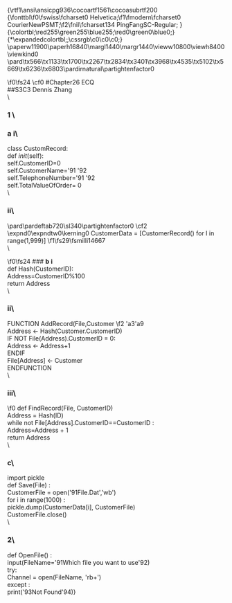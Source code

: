 {\rtf1\ansi\ansicpg936\cocoartf1561\cocoasubrtf200
{\fonttbl\f0\fswiss\fcharset0 Helvetica;\f1\fmodern\fcharset0 CourierNewPSMT;\f2\fnil\fcharset134 PingFangSC-Regular;
}
{\colortbl;\red255\green255\blue255;\red0\green0\blue0;}
{\*\expandedcolortbl;;\cssrgb\c0\c0\c0;}
\paperw11900\paperh16840\margl1440\margr1440\vieww10800\viewh8400\viewkind0
\pard\tx566\tx1133\tx1700\tx2267\tx2834\tx3401\tx3968\tx4535\tx5102\tx5669\tx6236\tx6803\pardirnatural\partightenfactor0

\f0\fs24 \cf0 #Chapter26 ECQ\
##S3C3 Dennis Zhang\
\
### **1** \
### **a** **i**\
class CustomRecord:\
	def _init_(self):\
		self.CustomerID=0\
		self.CustomerName=\'91 \'92\
		self.TelephoneNumber=\'91 \'92\
		self.TotalValueOfOrder= 0\
\
### **ii**\
\pard\pardeftab720\sl340\partightenfactor0
\cf2 \expnd0\expndtw0\kerning0
CustomerData = [CustomerRecord() for I in range(1,999)]
\f1\fs29\fsmilli14667 \
\

\f0\fs24 ### **b** **i**\
def Hash(CustomerID):\
	Address=CustomerID%100\
	return Address\
\
### **ii**\
FUNCTION AddRecord(File,Customer
\f2 \'a3\'a9\
	Address <- Hash(Customer.CustomerID)\
	IF NOT File(Address).CustomerID = 0:\
		Address <- Address+1\
	ENDIF\
	File[Address] <- Customer\
ENDFUNCTION\
\
### **iii**\

\f0 def FindRecord(File, CustomerID)\
	Address = Hash(ID)\
	while not File[Address].CustomerID==CustomerID :\
		Address=Address + 1\
	return Address\
\
### **c**\
import pickle\
def Save(File) :\
	CustomerFile = open(\'91File.Dat','wb') \
	for i in range(1000) :\
		pickle.dump(CustomerData[i], CustomerFile)\
	CustomerFile.close()\
\
### **2**\
def OpenFile() :\
	input(FileName=\'91Which file you want to use\'92) \
	try:\
		Channel = open(FileName, 'rb+')\
	except :\
		print(\'93Not Found\'94)}